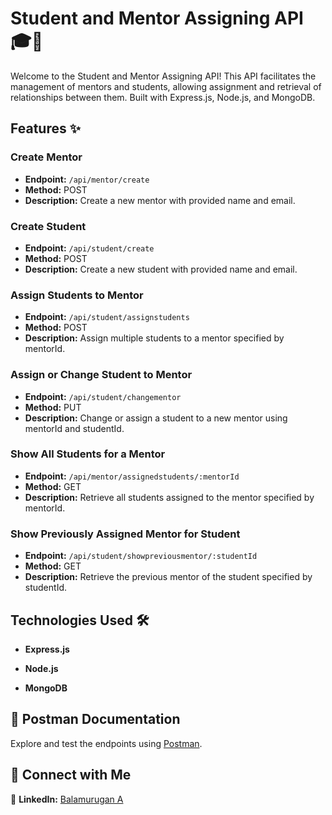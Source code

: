 # Student and Mentor Assigning API 🎓🚀

Welcome to the Student and Mentor Assigning API! This API facilitates the management of mentors and students, allowing assignment and retrieval of relationships between them. Built with Express.js, Node.js, and MongoDB.

## Features ✨

### Create Mentor

- **Endpoint:** `/api/mentor/create`
- **Method:** POST
- **Description:** Create a new mentor with provided name and email.

### Create Student

- **Endpoint:** `/api/student/create`
- **Method:** POST
- **Description:** Create a new student with provided name and email.

### Assign Students to Mentor

- **Endpoint:** `/api/student/assignstudents`
- **Method:** POST
- **Description:** Assign multiple students to a mentor specified by mentorId.

### Assign or Change Student to Mentor

- **Endpoint:** `/api/student/changementor`
- **Method:** PUT
- **Description:** Change or assign a student to a new mentor using mentorId and studentId.

### Show All Students for a Mentor

- **Endpoint:** `/api/mentor/assignedstudents/:mentorId`
- **Method:** GET
- **Description:** Retrieve all students assigned to the mentor specified by mentorId.

### Show Previously Assigned Mentor for Student

- **Endpoint:** `/api/student/showpreviousmentor/:studentId`
- **Method:** GET
- **Description:** Retrieve the previous mentor of the student specified by studentId.

## Technologies Used 🛠️

- **Express.js**
  
- **Node.js**

- **MongoDB**

## 📝 Postman Documentation

Explore and test the endpoints using [Postman](https://documenter.getpostman.com/view/36385012/2sA3kVm2CP).

## 🤝 Connect with Me

💼 **LinkedIn:** [Balamurugan A](https://www.linkedin.com/in/balamurugan-a/)<br>
